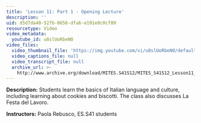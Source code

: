 ```yaml
---
title: 'Lesson 11: Part 1 - Opening Lecture'
description: ''
uid: d5d7da40-527b-0656-dfa6-e191e0c0cf89
resourcetype: Video
video_metadata:
  youtube_id: u8slUoRbeN0
video_files:
  video_thumbnail_file: 'https://img.youtube.com/vi/u8slUoRbeN0/default.jpg'
  video_captions_file: null
  video_transcript_file: null
  archive_url: >-
    http://www.archive.org/download/MITES.S41S12/MITES_S41S12_Lesson11_Part1_300k.mp4
---
```


**Description:** Students learn the basics of Italian language and culture, including learning about cookies and biscotti. The class also discusses La Festa del Lavoro.

**Instructors:** Paola Rebusco, ES.S41 students